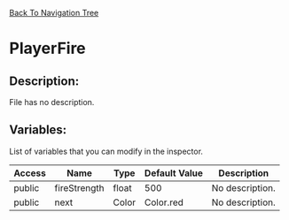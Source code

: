 [Back To Navigation Tree](https://wesleywh.github.io/GameDevRepo/docs/navigation.html)
# PlayerFire

## Description:
File has no description.

## Variables:
List of variables that you can modify in the inspector.

|Access|Name|Type|Default Value|Description|
|---|---|---|---|---|
|public|fireStrength|float|500|No description.|
|public|next|Color|Color.red|No description.|
